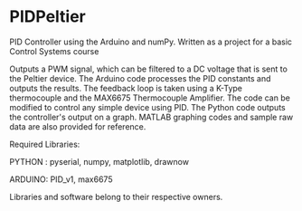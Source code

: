 # PIDPeltier
PID Controller using the Arduino and numPy.
Written as a project for a basic Control Systems course

Outputs a PWM signal, which can be filtered to a DC voltage that is sent to the Peltier device.
The Arduino code processes the PID constants and outputs the results.
The feedback loop is taken using a K-Type thermocouple and the MAX6675 Thermocouple Amplifier.
The code can be modified to control any simple device using PID.
The Python code outputs the controller's output on a graph.
MATLAB graphing codes and sample raw data are also provided for reference.

Required Libraries:

PYTHON : pyserial, numpy, matplotlib, drawnow

ARDUINO: PID_v1, max6675

Libraries and software belong to their respective owners.


